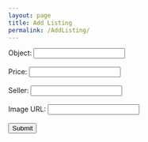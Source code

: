 ```yaml
---
layout: page
title: Add Listing
permalink: /AddListing/
---
```


<html>
<body>
  <form onsubmit="javascript:handleClick();return false">
  <label for="object">Object:</label>
  <input type="text" id="object" name="object"><br><br>
  <label for="price">Price:</label>
  <input type="text" id="price" name="price"><br><br>
  <label for="seller">Seller:</label>
  <input type="text" id="seller" name="seller"><br><br>
  <label for="imageURL">Image URL:</label>
  <input type="text" id="imageURL" name="imageURL"><br><br>
  <input type="submit" value="Submit">
</form>
</body>
<script>
	function handleClick() {
	alert("listing created");
	console.log("test");
		var requestOptions = {
		method: 'POST',
		redirect: 'follow'
		};
		
		const item = document.getElementById("object").value;
		const price = document.getElementById("price").value;
		const seller = document.getElementById("seller").value;
		const imageURL = document.getElementById("imageURL").value;

		fetch(`https://womeninstem.tk/api/listings/create/${item}/${price}/${seller}/${imageURL}`, requestOptions)
	}
</script>
</html>